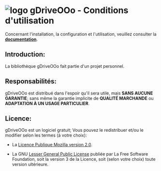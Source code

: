 # ![logo][1] gDriveOOo - Conditions d'utilisation

Concernant l'installation, la configuration et l'utilisation,
veuillez consulter la **[documentation][2]**.

## Introduction:

La bibliothèque gDriveOOo fait partie d'un projet personnel.

## Responsabilités:

gDriveOOo est distribué dans l'espoir qu'il sera utile,
mais **SANS AUCUNE GARANTIE**; sans même la garantie implicite de
**QUALITÉ MARCHANDE** ou **ADAPTATION À UN USAGE PARTICULIER**.

## Licence:

gDriveOOo est un logiciel gratuit; Vous pouvez le redistribuer et/ou
le modifier selon les termes (à votre choix):

- La [Licence Publique Mozilla version 2.0][3].

- La GNU [Lesser General Public License][4] publiée par La Free Software Foundation,
soit la version 3 de la Licence, soit (selon votre choix) toute version ultérieure.

[1]: <https://prrvchr.github.io/gDriveOOo/img/gDriveOOo.png>
[2]: <https://prrvchr.github.io/gDriveOOo/README_fr>
[3]: <http://mozilla.org/MPL/2.0/>
[4]: <http://www.gnu.org/licenses/lgpl-3.0.html>
